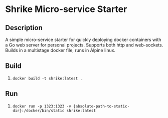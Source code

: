 # Shrike Micro-service Starter

## Description

A simple micro-service starter for quickly deploying docker containers with a Go web server for personal projects.
Supports both http and web-sockets. Builds in a multistage docker file, runs in Alpine linux.

## Build

1.  `docker build -t shrike:latest .`

## Run

1.  `docker run -p 1323:1323 -v {absolute-path-to-static-dir}:/docker/bin/static shrike:latest`
